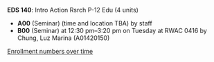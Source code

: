 **EDS 140**: Intro Action Rsrch P-12 Edu (4 units)

- **A00** (Seminar) (time and location TBA) by staff
- **B00** (Seminar) at 12:30 pm–3:20 pm on Tuesday at RWAC 0416 by Chung, Luz Marina (A01420150)

[Enrollment numbers over time](./EDS140.tsv)
